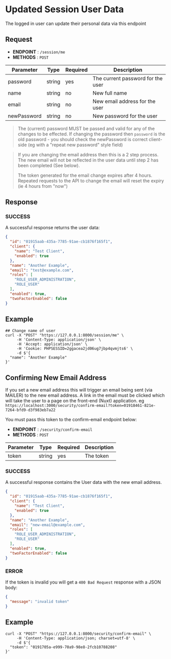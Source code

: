 # Updated Session User Data

The logged in user can update their personal data via this endpoint

## Request

- **ENDPOINT** : `/session/me`
- **METHODS** : `POST`

| Parameter   | Type    | Required | Description                       |
|-------------|---------|----------|-----------------------------------|
| password    | string  | yes      | The current password for the user |
| name        | string  | no       | New full name                     |
| email       | string  | no       | New email address for the user    |
| newPassword | string  | no       | New password for the user         |

> The (current) password MUST be passed and valid for any of the changes to be effected.
> If changing the password then `password` is the old password - you should check
> the newPassword is correct client-side (eg with a "repeat new password" style field)

> If you are changing the email address then this is a 2 step process.
> The new email will not be reflected in the user data until step 2 has been completed 
> (See below).
> 
> The token generated for the email change expires after 4 hours. Repeated
> requests to the API to change the email will reset the expiry (ie 4 hours from "now")

## Response

### SUCCESS

A successful response returns the user data:

```json
{
  "id": "01915aab-435a-7785-91ae-cb1876f165f1",
  "client": {
    "name": "Test Client",
    "enabled": true
  },
  "name": "Another Example",
  "email": "test@example.com",
  "roles": [
    "ROLE_USER_ADMINISTRATION",
    "ROLE_USER"
  ],
  "enabled": true,
  "twoFactorEnabled": false
}
```

## Example

```shell
## Change name of user
curl -X "POST" "https://127.0.0.1:8000/session/me" \
     -H 'Content-Type: application/json' \
     -H 'Accept: application/json' \
     -H 'Cookie: PHPSESSID=2ggacea2jd06ug7jbp4qvmjts6' \
     -d $'{
  "name": "Another Example"
}'
```


## Confirming New Email Address

If you set a new email address this will trigger an email being sent (via MAILER)
to the new email address. A link in the email must be clicked which
will take the user to a page on the front-end (Nuxt) application.
eg `https://localhost:3000/security/confirm-email?token=01918461-821e-7264-bfd9-d3f983eb7a22`

You must pass this token to the confirm-email endpoint below:

- **ENDPOINT** : `/security/confirm-email`
- **METHODS** : `POST`

| Parameter | Type    | Required | Description |
|-----------|---------|----------|-------------|
| token     | string  | yes      | The token   |

### SUCCESS

A successful response contains the User data with the new email address.

```json
{
  "id": "01915aab-435a-7785-91ae-cb1876f165f1",
  "client": {
    "name": "Test Client",
    "enabled": true
  },
  "name": "Another Example",
  "email": "new-email@example.com",
  "roles": [
    "ROLE_USER_ADMINISTRATION",
    "ROLE_USER"
  ],
  "enabled": true,
  "twoFactorEnabled": false
}
```

### ERROR

If the token is invalid you will get a `400 Bad Request` response with a JSON body:

```json
{
  "message": "invalid token"
}
```

## Example

```shell
curl -X "POST" "https://127.0.0.1:8000/security/confirm-email" \
     -H 'Content-Type: application/json; charset=utf-8' \
     -d $'{
  "token": "0191705a-e999-70a9-98e8-2fcb10788208"
}'
```
